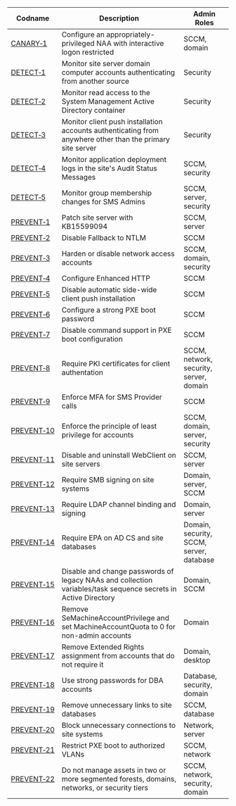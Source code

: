 | Codname | Description | Admin Roles |
|---------|-------------|-------------|
| [CANARY&#x2011;1](./CANARY/CANARY-1/canary-1_description.md) | Configure an appropriately-privileged NAA with interactive logon restricted | SCCM, domain |
| [DETECT&#x2011;1](./DETECT/DETECT-1/detect-1_description.md) | Monitor site server domain computer accounts authenticating from another source | Security |
| [DETECT&#x2011;2](./DETECT/DETECT-2/detect-2_description.md) | Monitor read access to the System Management Active Directory container | Security |
| [DETECT&#x2011;3](./DETECT/DETECT-3/detect-3_description.md) | Monitor client push installation accounts authenticating from anywhere other than the primary site server | Security |
| [DETECT&#x2011;4](./DETECT/DETECT-4/detect-4_description.md) | Monitor application deployment logs in the site's Audit Status Messages | SCCM, security |
| [DETECT&#x2011;5](./DETECT/DETECT-5/detect-5_description.md) | Monitor group membership changes for SMS Admins | SCCM, server, security |
| [PREVENT&#x2011;1](./PREVENT/PREVENT-1/prevent-1_description.md) | Patch site server with KB15599094 | SCCM, server |
| [PREVENT&#x2011;2](./PREVENT/PREVENT-2/prevent-2_description.md) | Disable Fallback to NTLM | SCCM |
| [PREVENT&#x2011;3](./PREVENT/PREVENT-3/prevent-3_description.md) | Harden or disable network access accounts | SCCM, domain, security |
| [PREVENT&#x2011;4](./PREVENT/PREVENT-4/prevent-4_description.md) | Configure Enhanced HTTP | SCCM |
| [PREVENT&#x2011;5](./PREVENT/PREVENT-5/prevent-5_description.md) | Disable automatic side-wide client push installation | SCCM |
| [PREVENT&#x2011;6](./PREVENT/PREVENT-6/prevent-6_description.md) | Configure a strong PXE boot password | SCCM |
| [PREVENT&#x2011;7](./PREVENT/PREVENT-7/prevent-7_description.md) | Disable command support in PXE boot configuration| SCCM |
| [PREVENT&#x2011;8](./PREVENT/PREVENT-8/prevent-8_description.md) | Require PKI certificates for client authentation | SCCM, network, security, server, domain |
| [PREVENT&#x2011;9](./PREVENT/PREVENT-9/prevent-9_description.md) | Enforce MFA for SMS Provider calls | SCCM |
| [PREVENT&#x2011;10](./PREVENT/PREVENT-10/prevent-10_description.md) | Enforce the principle of least privilege for accounts | SCCM, domain, server, security |
| [PREVENT&#x2011;11](./PREVENT/PREVENT-11/prevent-11_description.md) | Disable and uninstall WebClient on site servers | SCCM, server |
| [PREVENT&#x2011;12](./PREVENT/PREVENT-12/prevent-12_description.md) | Require SMB signing on site systems | Domain, server, SCCM |
| [PREVENT&#x2011;13](./PREVENT/PREVENT-13/prevent-13_description.md) | Require LDAP channel binding and signing | Domain, server |
| [PREVENT&#x2011;14](./PREVENT/PREVENT-14/prevent-14_description.md) | Require EPA on AD CS and site databases | Domain, security, SCCM, server, database |
| [PREVENT&#x2011;15](./PREVENT/PREVENT-15/prevent-15_description.md) | Disable and change passwords of legacy NAAs and collection variables/task sequence secrets in Active Directory | Domain, SCCM |
| [PREVENT&#x2011;16](./PREVENT/PREVENT-16/prevent-16_description.md) | Remove SeMachineAccountPrivilege and set MachineAccountQuota to 0 for non-admin accounts | Domain |
| [PREVENT&#x2011;17](./PREVENT/PREVENT-17/prevent-17_description.md) | Remove Extended Rights assignment from accounts that do not require it | Domain, desktop |
| [PREVENT&#x2011;18](./PREVENT/PREVENT-18/prevent-18_description.md) | Use strong passwords for DBA accounts | Database, security, domain |
| [PREVENT&#x2011;19](./PREVENT/PREVENT-19/prevent-19_description.md) | Remove unnecessary links to site databases | SCCM, database |
| [PREVENT&#x2011;20](./PREVENT/PREVENT-20/prevent-20_description.md) | Block unnecessary connections to site systems | Network, server |
| [PREVENT&#x2011;21](./PREVENT/PREVENT-21/prevent-21_description.md) | Restrict PXE boot to authorized VLANs | SCCM, network |
| [PREVENT&#x2011;22](./PREVENT/PREVENT-22/prevent-22_description.md) | Do not manage assets in two or more segmented forests, domains, networks, or security tiers | SCCM, network, security, domain |